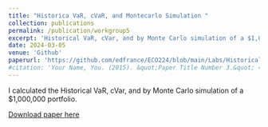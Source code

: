 ```yaml
---
title: "Historica VaR, cVaR, and Montecarlo Simulation "
collection: publications
permalink: /publication/workgroup5
excerpt: 'Historical VaR, cVar, and by Monte Carlo simulation of a $1,000,000 portfolio.'
date: 2024-03-05
venue: 'Github'
paperurl: 'https://github.com/edfrance/ECO224/blob/main/Labs/Historical%20VaR%2C%20cVaR%2C%20Montecarlo%20Simulation.ipynb'
#citation: 'Your Name, You. (2015). &quot;Paper Title Number 3.&quot; <i>Journal 1</i>. 1(3).'
---
```

I calculated the Historical VaR, cVar, and by Monte Carlo simulation of a $1,000,000 portfolio.

[Download paper here](https://github.com/edfrance/ECO224/blob/main/Labs/Historical%20VaR%2C%20cVaR%2C%20Montecarlo%20Simulation.ipynb)
